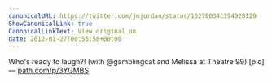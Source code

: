 ```yaml
---
canonicalURL: https://twitter.com/jmjordan/status/162700341194928129
ShowCanonicalLink: true
CanonicalLinkText: View original on
date: 2012-01-27T00:55:58+00:00
---
```

Who's ready to laugh?! (with @gamblingcat and Melissa at Theatre 99) [pic] — [path.com/p/3YGMBS](http://path.com/p/3YGMBS)